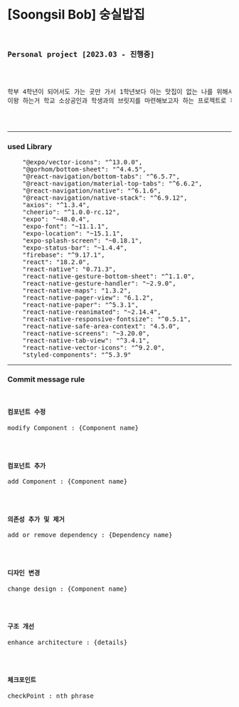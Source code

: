 <h1>[Soongsil Bob] 숭실밥집</h1>
<pre>
  <h3>Personal project [2023.03 - 진행중]</h3>

<p>학부 4학년이 되어서도 가는 곳만 가서 1학년보다 아는 맛집이 없는 나를 위해서 맛집 가이드 정도로 처음 고안했으나, 
이왕 하는거 학교 소상공인과 학생과의 브릿지를 마련해보고자 하는 프로젝트로 피봇하였다</p>


</pre>
  <hr/>
  <h3>used Library</h3>
  <pre>
    "@expo/vector-icons": "^13.0.0",
    "@gorhom/bottom-sheet": "^4.4.5",
    "@react-navigation/bottom-tabs": "^6.5.7",
    "@react-navigation/material-top-tabs": "^6.6.2",
    "@react-navigation/native": "^6.1.6",
    "@react-navigation/native-stack": "^6.9.12",
    "axios": "^1.3.4",
    "cheerio": "^1.0.0-rc.12",
    "expo": "~48.0.4",
    "expo-font": "~11.1.1",
    "expo-location": "~15.1.1",
    "expo-splash-screen": "~0.18.1",
    "expo-status-bar": "~1.4.4",
    "firebase": "^9.17.1",
    "react": "18.2.0",
    "react-native": "0.71.3",
    "react-native-gesture-bottom-sheet": "^1.1.0",
    "react-native-gesture-handler": "~2.9.0",
    "react-native-maps": "1.3.2",
    "react-native-pager-view": "6.1.2",
    "react-native-paper": "^5.3.1",
    "react-native-reanimated": "~2.14.4",
    "react-native-responsive-fontsize": "^0.5.1",
    "react-native-safe-area-context": "4.5.0",
    "react-native-screens": "~3.20.0",
    "react-native-tab-view": "^3.4.1",
    "react-native-vector-icons": "^9.2.0",
    "styled-components": "^5.3.9"
</pre>


<hr/>
  <h3>Commit message rule</h3>
  <pre>
  <h4>컴포넌트 수정</h4><p>modify Component : {Component name}</p>
  <h4>컴포넌트 추가</h4><p>add Component : {Component name}</p>
  <h4>의존성 추가 및 제거</h4><p>add or remove dependency : {Dependency name}</p>
  <h4>디자인 변경</h4><p>change design : {Component name}</p>
  <h4>구조 개선</h4><p>enhance architecture : {details}</p>
  <h4>체크포인트</h4><p>checkPoint : nth phrase</p>
  </pre>

  
